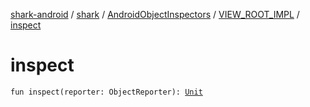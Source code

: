 [shark-android](../../../index.md) / [shark](../../index.md) / [AndroidObjectInspectors](../index.md) / [VIEW_ROOT_IMPL](index.md) / [inspect](./inspect.md)

# inspect

`fun inspect(reporter: ObjectReporter): `[`Unit`](https://kotlinlang.org/api/latest/jvm/stdlib/kotlin/-unit/index.html)
